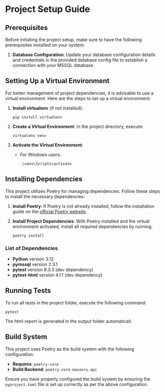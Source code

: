 # Project Setup Guide

## Prerequisites
Before initiating the project setup, make sure to have the following prerequisites installed on your system:
1. **Database Configuration**: Update your database configuration details and credentials in the provided database config file to establish a connection with your MSSQL database.

## Setting Up a Virtual Environment
For better management of project dependencies, it is advisable to use a virtual environment. Here are the steps to set up a virtual environment:

1. **Install virtualenv** (if not installed):
   ```
   pip install virtualenv
   ```

2. **Create a Virtual Environment**:
   In the project directory, execute:
   ```
   virtualenv venv
   ```

3. **Activate the Virtual Environment**:
   - For Windows users:
     ```
     .\venv\Scripts\activate
     ```

## Installing Dependencies
This project utilizes Poetry for managing dependencies. Follow these steps to install the necessary dependencies:

1. **Install Poetry**: If Poetry is not already installed, follow the installation guide on the [official Poetry website](https://python-poetry.org/docs/#installation).

2. **Install Project Dependencies**: With Poetry installed and the virtual environment activated, install all required dependencies by running:
   ```
   poetry install
   ```

### List of Dependencies
- **Python** version 3.12
- **pymssql** version 2.3.1
- **pytest** version 8.3.3 (dev dependency)
- **pytest-html** version 4.1.1 (dev dependency)

## Running Tests
To run all tests in the project folder, execute the following command:
```
pytest
```

The html report is generated in the output folder automaticall.

## Build System
This project uses Poetry as the build system with the following configuration:
- **Requires**: `poetry-core`
- **Build Backend**: `poetry.core.masonry.api`

Ensure you have properly configured the build system by ensuring the `pyproject.toml` file is set up correctly as per the above configuration.